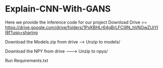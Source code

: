 # Explain-CNN-With-GANS

Here we provide the inference code for our project
Download Drive == https://drive.google.com/drive/folders/1PxKBHLr64gBrLFCi9N_hVNGwZUiYll8f?usp=sharing

Download the Models.zip from drive  --> 
Unzip to models/

Download the NPY from drive  --->
Unzip to npys/

Run Requirements.txt
